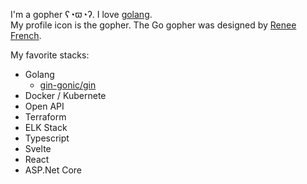 I'm a gopher ʕ◔ϖ◔ʔ. I love [golang](https://golang.org/).  
My profile icon is the gopher. The Go gopher was designed by [Renee French](http://reneefrench.blogspot.com/).

My favorite stacks:

- Golang
  - [gin-gonic/gin](https://github.com/gin-gonic/gin)
- Docker / Kubernete
- Open API
- Terraform
- ELK Stack
- Typescript
- Svelte
- React
- ASP.Net Core

<!---
tn-sh/tn-sh is a ✨ special ✨ repository because its `README.md` (this file) appears on your GitHub profile.
You can click the Preview link to take a look at your changes.
--->

